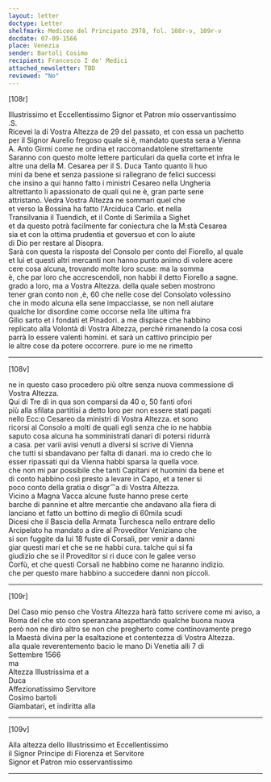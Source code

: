 ```yaml
---
layout: letter
doctype: Letter
shelfmark: Mediceo del Principato 2978, fol. 108r-v, 109r-v
docdate: 07-09-1566
place: Venezia
sender: Bartoli Cosimo
recipient: Francesco I de' Medici
attached_newsletter: TBD
reviewed: "No"
---
```


[108r]  
  
  
Illustrissimo et Eccellentissimo Signor et Patron mio osservantissimo  
.S.  
Ricevei la di Vostra Altezza de 29 del passato, et con essa un pachetto  
per il Signor Aurelio fregoso quale si è, mandato questa sera a Vienna  
A. Anto Girmi come ne ordina et raccomandatolene strettamente  
Saranno con questo molte lettere particulari da quella corte et infra le  
altre una della M. Cesarea per il S. Duca Tanto quanto li huo  
mini da bene et senza passione si rallegrano de felici successi  
che insino a qui hanno fatto i ministri Cesareo nella Ungheria  
altrettanto li apassionato de quali qui ne è, gran parte sene  
attristano. Vedra Vostra Altezza ne sommari quel che  
et verso la Bossina ha fatto l'Arciduca Carlo. et nella  
Transilvania il Tuendich, et il Conte di Serimila a Sighet  
et da questo potrà facilmente far coniectura che la M:stà Cesarea  
sia et con la ottima prudentia et goversuo et con lo aiute  
di Dio per restare al Disopra.  
Sarà con questa la risposta del Consolo per conto del Fiorello, al quale  
et lui et questi altri mercanti non hanno punto animo di volere acere  
cere cosa alcuna, trovando molte loro scuse: ma la somma  
è, che par loro che accrescendoli, non habbi il detto Fiorello a sagne.  
grado a loro, ma a Vostra Altezza. della quale seben mostrono  
tener gran conto non ,è, 60 che nelle cose del Consolato volessino  
che in modo alcuna ella sene impacciasse, se non nell aiutare  
qualche lor disordine come occorse nella lite ultima fra  
Gilio sarto et i fondati et Pinadori. a me dispiace che habbino  
replicato alla Volontà di Vostra Altezza, perché rimanendo la cosa così  
parrà lo essere valenti homini. et sarà un cattivo principio per  
le altre cose da potere occorrere. pure io me ne rimetto  
  
---  

[108v]  
  
  
ne in questo caso procedero più oltre senza nuova commessione di  
Vostra Altezza.  
Qui di Tre dì in qua son comparsi da 40 o, 50 fanti ofori  
più alla sfilata partitisi a detto loro per non essere stati pagati  
nello Ecc:o Cesareo da ministri di Vostra Altezza. et sono  
ricorsi al Consolo a molti de quali egli senza che io ne habbia  
saputo cosa alcuna ha somministrati danari di potersi ridurrà  
a casa. per varii avisi venuti a diversi si scrive di Vienna  
che tutti si sbandavano per falta di danari. ma io credo che lo  
esser ripassati qui da Vienna habbi sparsa la quella voce.  
che non mi par possibile che tanti Capitani et huomini da bene et  
di conto habbino così presto a levare in Capo, et a tener si  
poco conto della gratia o disgr⁀a di Vostra Altezza.  
Vicino a Magna Vacca alcune fuste hanno prese certe  
barche di pannine et altre mercantie che andavano alla fiera di  
lanciano et fatto un bottino di meglio di 60mila scudi  
Dicesi che il Bascia della Armata Turchesca nello entrare dello  
Arcipelato ha mandato a dire al Proveditor Veniziano che  
si son fuggite da lui 18 fuste di Corsali, per venir a danni  
giar questi mari et che se ne habbi cura. talche qui si fa  
giudizio che se il Proveditor si ri duce con le galee verso  
Corfù, et che questi Corsali ne habbino come ne haranno indizio.  
che per questo mare habbino a succedere danni non piccoli.  
  
---  

[109r]  
  
  
Del Caso mio penso che Vostra Altezza harà fatto scrivere come mi aviso, a  
Roma del che sto con speranzana aspettando qualche buona nuova  
però non ne dirò altro se non che pregherto come continovamente prego  
la Maestà divina per la esaltazione et contentezza di Vostra Altezza.  
alla quale reverentemento bacio le mano Di Venetia alli 7 di  
Settembre 1566  
ma  
Altezza Illustrissima et a  
Duca  
Affezionatissimo Servitore  
Cosimo bartoli  
Giambatari, et indiritta alla  
  
---  

[109v]  
  
  
Alla altezza dello Illustrissimo et Eccellentissimo  
il Signor Principe di Fiorenza et Servitore  
Signor et Patron mio osservantissimo  
  
---  

